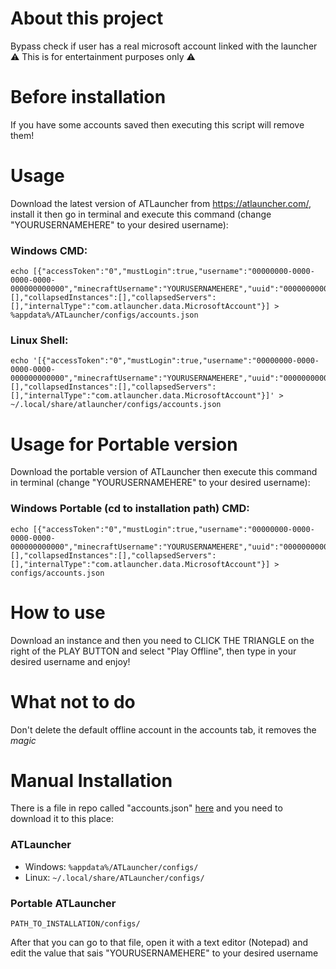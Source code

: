 # About this project
Bypass check if user has a real microsoft account linked with the launcher<br>
⚠️ This is for entertainment purposes only ⚠️

# Before installation
If you have some accounts saved then executing this script will remove them!<br>

# Usage
Download the latest version of ATLauncher from https://atlauncher.com/, install it then go in terminal and execute this command (change "YOURUSERNAMEHERE" to your desired username):
### Windows CMD:
```
echo [{"accessToken":"0","mustLogin":true,"username":"00000000-0000-0000-0000-000000000000","minecraftUsername":"YOURUSERNAMEHERE","uuid":"00000000000000000000000000000000","collapsedPacks":[],"collapsedInstances":[],"collapsedServers":[],"internalType":"com.atlauncher.data.MicrosoftAccount"}] > %appdata%/ATLauncher/configs/accounts.json
```
### Linux Shell:
```
echo '[{"accessToken":"0","mustLogin":true,"username":"00000000-0000-0000-0000-000000000000","minecraftUsername":"YOURUSERNAMEHERE","uuid":"00000000000000000000000000000000","collapsedPacks":[],"collapsedInstances":[],"collapsedServers":[],"internalType":"com.atlauncher.data.MicrosoftAccount"}]' > ~/.local/share/atlauncher/configs/accounts.json
```

# Usage for Portable version
Download the portable version of ATLauncher then execute this command in terminal (change "YOURUSERNAMEHERE" to your desired username):
### Windows Portable (cd to installation path) CMD:
```
echo [{"accessToken":"0","mustLogin":true,"username":"00000000-0000-0000-0000-000000000000","minecraftUsername":"YOURUSERNAMEHERE","uuid":"00000000000000000000000000000000","collapsedPacks":[],"collapsedInstances":[],"collapsedServers":[],"internalType":"com.atlauncher.data.MicrosoftAccount"}] > configs/accounts.json
```

# How to use
Download an instance and then you need to CLICK THE TRIANGLE on the right of the PLAY BUTTON and select "Play Offline", then type in your desired username and enjoy!

# What not to do
Don't delete the default offline account in the accounts tab, it removes the *magic*

# Manual Installation
There is a file in repo called "accounts.json" [here](https://raw.githubusercontent.com/antunnitraj/ATLauncher-Offline-Bypass/main/accounts.json) and you need to download it to this place:
### ATLauncher
* Windows: `%appdata%/ATLauncher/configs/`
* Linux: `~/.local/share/ATLauncher/configs/`

### Portable ATLauncher
`PATH_TO_INSTALLATION/configs/`

After that you can go to that file, open it with a text editor (Notepad) and edit the value that sais "YOURUSERNAMEHERE" to your desired username
